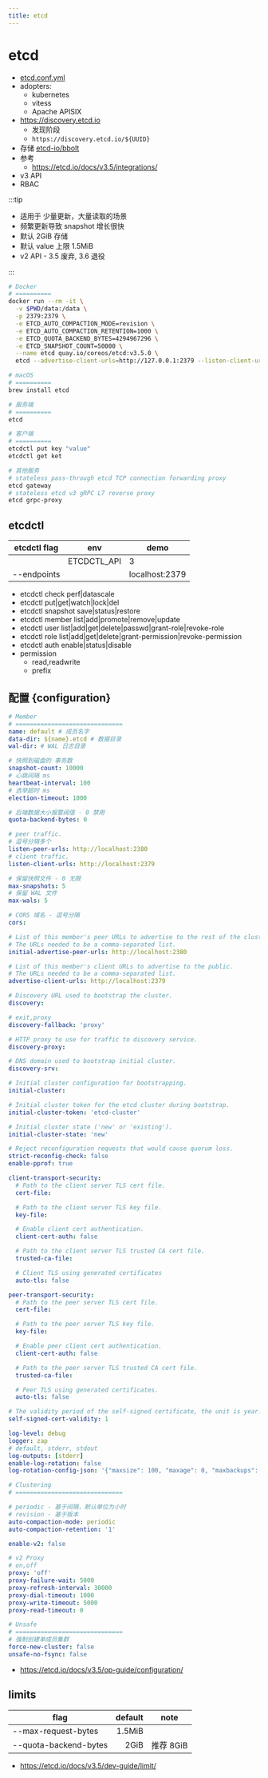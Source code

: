 ```yaml
---
title: etcd
---
```


# etcd

- [etcd.conf.yml](https://github.com/etcd-io/etcd/blob/main/etcd.conf.yml.sample)
- adopters:
  - kubernetes
  - vitess
  - Apache APISIX
- https://discovery.etcd.io
  - 发现阶段
  - `https://discovery.etcd.io/${UUID}`
- 存储 [etcd-io/bbolt](https://github.com/etcd-io/bbolt)
- 参考
  - https://etcd.io/docs/v3.5/integrations/
- v3 API
- RBAC

:::tip

- 适用于 少量更新，大量读取的场景
- 频繁更新导致 snapshot 增长很快
- 默认 2GiB 存储
- 默认 value 上限 1.5MiB
- v2 API - 3.5 废弃, 3.6 退役

:::

```bash
# Docker
# ==========
docker run --rm -it \
  -v $PWD/data:/data \
  -p 2379:2379 \
  -e ETCD_AUTO_COMPACTION_MODE=revision \
  -e ETCD_AUTO_COMPACTION_RETENTION=1000 \
  -e ETCD_QUOTA_BACKEND_BYTES=4294967296 \
  -e ETCD_SNAPSHOT_COUNT=50000 \
  --name etcd quay.io/coreos/etcd:v3.5.0 \
  etcd --advertise-client-urls=http://127.0.0.1:2379 --listen-client-urls http://0.0.0.0:2379 --data-dir /data

# macOS
# ==========
brew install etcd

# 服务端
# ==========
etcd

# 客户端
# ==========
etcdctl put key "value"
etcdctl get ket

# 其他服务
# stateless pass-through etcd TCP connection forwarding proxy
etcd gateway
# stateless etcd v3 gRPC L7 reverse proxy
etcd grpc-proxy
```

## etcdctl

| etcdctl flag | env         | demo           |
| ------------ | ----------- | -------------- |
|              | ETCDCTL_API | 3              |
| --endpoints  |             | localhost:2379 |

- etcdctl check perf|datascale
- etcdctl put|get|watch|lock|del
- etcdctl snapshot save|status|restore
- etcdctl member list|add|promote|remove|update
- etcdctl user list|add|get|delete|passwd|grant-role|revoke-role
- etcdctl role list|add|get|delete|grant-permission|revoke-permission
- etcdctl auth enable|status|disable
- permission
  - read,readwrite
  - prefix

## 配置 {configuration}

```yaml
# Member
# ==============================
name: default # 成员名字
data-dir: ${name}.etcd # 数据目录
wal-dir: # WAL 日志目录

# 快照到磁盘的 事务数
snapshot-count: 10000
# 心跳间隔 ms
heartbeat-interval: 100
# 选举超时 ms
election-timeout: 1000

# 后端数据大小报警阀值 - 0 禁用
quota-backend-bytes: 0

# peer traffic.
# 逗号分隔多个
listen-peer-urls: http://localhost:2380
# client traffic.
listen-client-urls: http://localhost:2379

# 保留快照文件 - 0 无限
max-snapshots: 5
# 保留 WAL 文件
max-wals: 5

# CORS 域名 - 逗号分隔
cors:

# List of this member's peer URLs to advertise to the rest of the cluster.
# The URLs needed to be a comma-separated list.
initial-advertise-peer-urls: http://localhost:2380

# List of this member's client URLs to advertise to the public.
# The URLs needed to be a comma-separated list.
advertise-client-urls: http://localhost:2379

# Discovery URL used to bootstrap the cluster.
discovery:

# exit,proxy
discovery-fallback: 'proxy'

# HTTP proxy to use for traffic to discovery service.
discovery-proxy:

# DNS domain used to bootstrap initial cluster.
discovery-srv:

# Initial cluster configuration for bootstrapping.
initial-cluster:

# Initial cluster token for the etcd cluster during bootstrap.
initial-cluster-token: 'etcd-cluster'

# Initial cluster state ('new' or 'existing').
initial-cluster-state: 'new'

# Reject reconfiguration requests that would cause quorum loss.
strict-reconfig-check: false
enable-pprof: true

client-transport-security:
  # Path to the client server TLS cert file.
  cert-file:

  # Path to the client server TLS key file.
  key-file:

  # Enable client cert authentication.
  client-cert-auth: false

  # Path to the client server TLS trusted CA cert file.
  trusted-ca-file:

  # Client TLS using generated certificates
  auto-tls: false

peer-transport-security:
  # Path to the peer server TLS cert file.
  cert-file:

  # Path to the peer server TLS key file.
  key-file:

  # Enable peer client cert authentication.
  client-cert-auth: false

  # Path to the peer server TLS trusted CA cert file.
  trusted-ca-file:

  # Peer TLS using generated certificates.
  auto-tls: false

# The validity period of the self-signed certificate, the unit is year.
self-signed-cert-validity: 1

log-level: debug
logger: zap
# default, stderr, stdout
log-outputs: [stderr]
enable-log-rotation: false
log-rotation-config-json: '{"maxsize": 100, "maxage": 0, "maxbackups": 0, "localtime": false, "compress": false}'

# Clustering
# ==============================

# periodic - 基于间隔，默认单位为小时
# revision - 基于版本
auto-compaction-mode: periodic
auto-compaction-retention: '1'

enable-v2: false

# v2 Proxy
# on,off
proxy: 'off'
proxy-failure-wait: 5000
proxy-refresh-interval: 30000
proxy-dial-timeout: 1000
proxy-write-timeout: 5000
proxy-read-timeout: 0

# Unsafe
# ==============================
# 强制创建单成员集群
force-new-cluster: false
unsafe-no-fsync: false
```

- https://etcd.io/docs/v3.5/op-guide/configuration/

## limits

| flag                  | default | note      |
| --------------------- | ------: | --------- |
| --max-request-bytes   |  1.5MiB |
| --quota-backend-bytes |    2GiB | 推荐 8GiB |

- https://etcd.io/docs/v3.5/dev-guide/limit/
